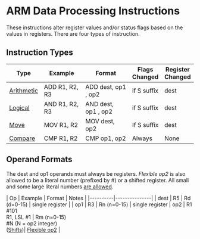 ﻿# ARM Data Processing Instructions

These instructions alter register values and/or status flags based on the values in registers.
There are four types of instruction.

## Instruction Types



| Type | Example | Format | Flags <br> Changed | Register <br> Changed |
|------|--------|------------|-------------|----------------|
| [Arithmetic](list.html#arithmetic-instructions) | ADD R1, R2, R3 | ADD dest, op1 , op2 | if S suffix | dest |
| [Logical](list.html#logical-instructions) | AND R1, R2, R3 | AND dest, op1 , op2 | if S suffix | dest |
| [Move](list.html#move-instructions) | MOV R1, R2 | MOV dest, op2 | If S suffix | dest |
| [Compare](list.html#compare-instructions) | CMP R1, R2 | CMP op1, op2 | Always | None |


## Operand Formats

The dest and op1 operands must always be registers. _Flexible op2_ is also allowed to be a literal number (prefixed by #) or a shifted register. All small and some large literal numbers [are allowed](flexop2.html#numeric-literals).

| Op | Example | Format | Notes |
|----------|---------------|
| dest | R5 | Rd (d=0-15) | single register |
| op1 | R3 | Rn  (n=0-15) | single register
| op2 | R1 <br> #101 <br> R1, LSL #1 | Rm (n=0-15)<br> #N (N = op2 integer)<br> ([Shifts](flexop2.html))| [Flexible op2](flexop2.html) |  


